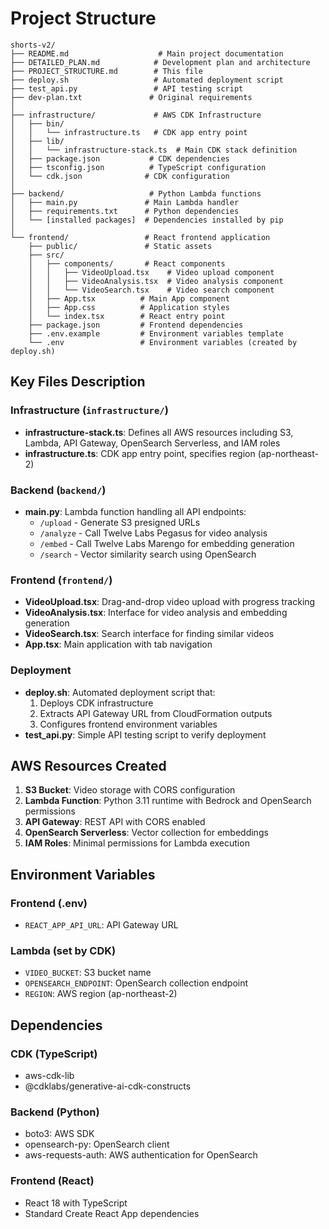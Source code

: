 # Project Structure

```
shorts-v2/
├── README.md                    # Main project documentation
├── DETAILED_PLAN.md            # Development plan and architecture
├── PROJECT_STRUCTURE.md        # This file
├── deploy.sh                   # Automated deployment script
├── test_api.py                 # API testing script
├── dev-plan.txt               # Original requirements
│
├── infrastructure/             # AWS CDK Infrastructure
│   ├── bin/
│   │   └── infrastructure.ts   # CDK app entry point
│   ├── lib/
│   │   └── infrastructure-stack.ts  # Main CDK stack definition
│   ├── package.json           # CDK dependencies
│   ├── tsconfig.json          # TypeScript configuration
│   └── cdk.json              # CDK configuration
│
├── backend/                   # Python Lambda functions
│   ├── main.py               # Main Lambda handler
│   ├── requirements.txt      # Python dependencies
│   └── [installed packages]  # Dependencies installed by pip
│
└── frontend/                 # React frontend application
    ├── public/               # Static assets
    ├── src/
    │   ├── components/       # React components
    │   │   ├── VideoUpload.tsx    # Video upload component
    │   │   ├── VideoAnalysis.tsx  # Video analysis component
    │   │   └── VideoSearch.tsx    # Video search component
    │   ├── App.tsx          # Main App component
    │   ├── App.css          # Application styles
    │   └── index.tsx        # React entry point
    ├── package.json         # Frontend dependencies
    ├── .env.example         # Environment variables template
    └── .env                 # Environment variables (created by deploy.sh)
```

## Key Files Description

### Infrastructure (`infrastructure/`)
- **infrastructure-stack.ts**: Defines all AWS resources including S3, Lambda, API Gateway, OpenSearch Serverless, and IAM roles
- **infrastructure.ts**: CDK app entry point, specifies region (ap-northeast-2)

### Backend (`backend/`)
- **main.py**: Lambda function handling all API endpoints:
  - `/upload` - Generate S3 presigned URLs
  - `/analyze` - Call Twelve Labs Pegasus for video analysis
  - `/embed` - Call Twelve Labs Marengo for embedding generation
  - `/search` - Vector similarity search using OpenSearch

### Frontend (`frontend/`)
- **VideoUpload.tsx**: Drag-and-drop video upload with progress tracking
- **VideoAnalysis.tsx**: Interface for video analysis and embedding generation
- **VideoSearch.tsx**: Search interface for finding similar videos
- **App.tsx**: Main application with tab navigation

### Deployment
- **deploy.sh**: Automated deployment script that:
  1. Deploys CDK infrastructure
  2. Extracts API Gateway URL from CloudFormation outputs
  3. Configures frontend environment variables
- **test_api.py**: Simple API testing script to verify deployment

## AWS Resources Created

1. **S3 Bucket**: Video storage with CORS configuration
2. **Lambda Function**: Python 3.11 runtime with Bedrock and OpenSearch permissions
3. **API Gateway**: REST API with CORS enabled
4. **OpenSearch Serverless**: Vector collection for embeddings
5. **IAM Roles**: Minimal permissions for Lambda execution

## Environment Variables

### Frontend (.env)
- `REACT_APP_API_URL`: API Gateway URL

### Lambda (set by CDK)
- `VIDEO_BUCKET`: S3 bucket name
- `OPENSEARCH_ENDPOINT`: OpenSearch collection endpoint
- `REGION`: AWS region (ap-northeast-2)

## Dependencies

### CDK (TypeScript)
- aws-cdk-lib
- @cdklabs/generative-ai-cdk-constructs

### Backend (Python)
- boto3: AWS SDK
- opensearch-py: OpenSearch client
- aws-requests-auth: AWS authentication for OpenSearch

### Frontend (React)
- React 18 with TypeScript
- Standard Create React App dependencies
